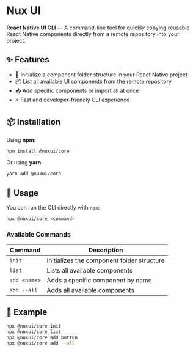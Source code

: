 # Nux UI

**React Native UI CLI** — A command-line tool for quickly copying reusable React Native components directly from a remote repository into your project.

## ✨ Features

- 🔧 Initialize a component folder structure in your React Native project
- 📦 List all available UI components from the remote repository
- 📥 Add specific components or import all at once
- ⚡ Fast and developer-friendly CLI experience

## 📦 Installation

Using **npm**:

```bash
npm install @nuxui/core
```

Or using **yarn**:

```bash
yarn add @nuxui/core
```

## 🚀 Usage

You can run the CLI directly with `npx`:

```bash
npx @nuxui/core <command>
```

### Available Commands

| Command      | Description                                |
| ------------ | ------------------------------------------ |
| `init`       | Initializes the component folder structure |
| `list`       | Lists all available components             |
| `add <name>` | Adds a specific component by name          |
| `add --all`  | Adds all available components              |

## 📁 Example

```bash
npx @nuxui/core init
npx @nuxui/core list
npx @nuxui/core add button
npx @nuxui/core add --all
```
